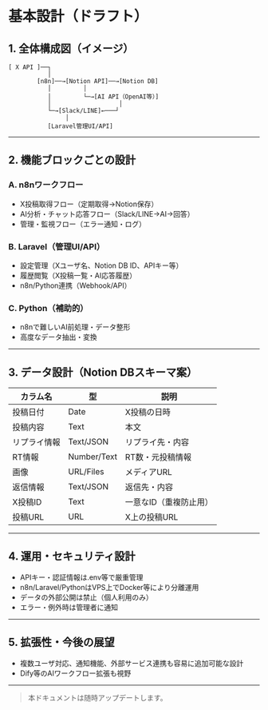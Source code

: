 # 基本設計（ドラフト）

## 1. 全体構成図（イメージ）

```
[ X API ]──┐
           │
        [n8n]──→[Notion API]──→[Notion DB]
           │         │
           │         └─→[AI API（OpenAI等）]
           │                   │
           └─→[Slack/LINE]←───┘
                │
           [Laravel管理UI/API]
```

---

## 2. 機能ブロックごとの設計

### A. n8nワークフロー
- X投稿取得フロー（定期取得→Notion保存）
- AI分析・チャット応答フロー（Slack/LINE→AI→回答）
- 管理・監視フロー（エラー通知・ログ）

### B. Laravel（管理UI/API）
- 設定管理（Xユーザ名、Notion DB ID、APIキー等）
- 履歴閲覧（X投稿一覧・AI応答履歴）
- n8n/Python連携（Webhook/API）

### C. Python（補助的）
- n8nで難しいAI前処理・データ整形
- 高度なデータ抽出・変換

---

## 3. データ設計（Notion DBスキーマ案）

| カラム名         | 型         | 説明                     |
|------------------|------------|--------------------------|
| 投稿日付         | Date       | X投稿の日時              |
| 投稿内容         | Text       | 本文                     |
| リプライ情報     | Text/JSON  | リプライ先・内容         |
| RT情報           | Number/Text| RT数・元投稿情報         |
| 画像             | URL/Files  | メディアURL              |
| 返信情報         | Text/JSON  | 返信先・内容             |
| X投稿ID          | Text       | 一意なID（重複防止用）   |
| 投稿URL          | URL        | X上の投稿URL             |

---

## 4. 運用・セキュリティ設計
- APIキー・認証情報は.env等で厳重管理
- n8n/Laravel/PythonはVPS上でDocker等により分離運用
- データの外部公開は禁止（個人利用のみ）
- エラー・例外時は管理者に通知

---

## 5. 拡張性・今後の展望
- 複数ユーザ対応、通知機能、外部サービス連携も容易に追加可能な設計
- Dify等のAIワークフロー拡張も視野

---

> 本ドキュメントは随時アップデートします。 